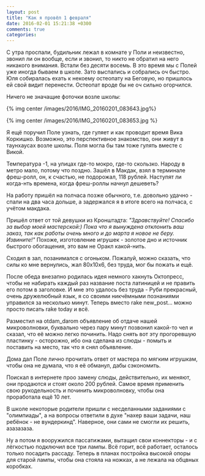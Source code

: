 ```yaml
---
layout: post
title: "Как я провёл 1 февраля"
date: 2016-02-01 15:21:38 +0300
comments: true
categories: 
---
```

С утра проспали, будильник лежал в комнате у Поли и неизвестно, звонил ли он вообще, если и звонил, то никто не обратил на него никакого внимания. Встали без десяти восемь. В это время мы с Полей уже иногда бываем в школе. Зато выспались и собрались оч быстро. Юля собиралась ехать к некоему остеопату на Беговую, но пришлось ей свой видит перенести. Остеопат вроде бы не оч сильно огорчился.

Ничего не значащие фоточки возле школы:

{% img center /images/2016/IMG_20160201_083643.jpg%} 

{% img center /images/2016/IMG_20160201_083653.jpg %} 

Я ещё поручил Поле узнать, где гуляет и как проводит время Вика Коркишко. Возможно, это перспективное знакомство, они живут в таунхаусах возле школы. Поля могла бы там тоже гулять вместе с Викой.

Температура -1, на улицах где-то мокро, где-то скользко. Народу в метро мало, потому что поздно. Зашёл в Макдак, взял в терминале фреш-ролл, он, к счастью, не подорожал, 118 рублей. Наступят ли когда-нть времена, когда фреш-роллы начнул дешеветь?

На работу пришёл на полчаса позже обычного, т.е. довольно удачно - спали на два часа дольше, а задержался я в итоге всего на полчаса, с учётом макдака.

Пришёл ответ от той девушки из Кронштадта: *"Здравствуйте! Спасибо за выбор моей мастерской:) Пока что я вынуждена отклонить ваш заказ, так как работы очень много и до марта я новое не беру. Извините!"* Похоже, изготовление игрушек - золотое дно и источник быстрого обогащения, это вам не Оракл какой-нить.

Сходил в зал, позанимался с огоньком. Пожалуй, можно сказать, что силы ко мне вернулись, жал 80х10х6, без труда, мог бы пожать и ещё.

После обеда внезапно родилась идея немного хакнуть Октопресс, чтобы не набирать каждый раз название поста латиницей и не править его потом в заголовке. И мне это удалось без труда - Руби прекрасный, очень дружелюбный язык, я со своими никчёмными познаниями управился за несколько минут. Теперь вместо rake new_post... можно просто писать rake today и всё.

Разместил на otdam_darom объявление об отдаче нашей микроволновки, буквально через пару минут позвонил какой-то чел и сказал, что её можно легко починить. Надо снять вот эту прогоревшую пластинку - осторожно, ибо она сделана из слюды - помыть и поставить на место, так что я снял объявление.

Дома дал Поле лично прочитать ответ от мастера по мягким игрушкам, чтобы она не думала, что я её обманул, дабы сэкономить.

Поискал в интернете проо замену слюды, действительно, их меняют, они продаются и стоят около 200 рублей. Самое время применить свою рукодельность и починить микроволновку, чтобы она проработала ещё 10 лет.

В школе некоторые родители пришли с несделанными заданиями с "олимпиады", а на вопросы ответили в духе "нахер ваши задачи, наш ребёнок - не вундеркинд". Наверное, они сами не смогли их решить, азазазаза.

Ну а потом я вооружился пассатижами, вытащил свои коннекторы - и с лёгкостью подключил все три лампы. Всё горит, всё работает, осталось только посадить рассаду. Теперь в планах постройка высокой опоры для старой лампы, чтобы она стояла на ножках, а не лежала на обцвных коробках. 